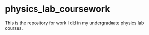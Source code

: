 # physics_lab_coursework
This is the repository for work I did in my undergraduate physics lab courses. 

